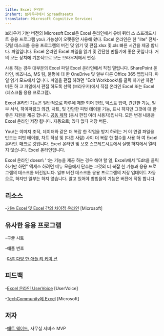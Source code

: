 ```yaml
---
title: Excel 온라인
inshort: 브라우저에서 Spreadhseets
translator: Microsoft Cognitive Services
---
```


브라우저 기반 버전의 Microsoft Excel은 Excel 온라인에서
유비 쿼터 스 스프레드시트 응용 프로그램 you\ 가능성이 오랫동안 사용해 왔다. Excel
온라인은 한 \"lite\" 전체-깃털 데스크톱 응용 프로그램의 버전 및
읽기 및 편집.xlsx 및.xls 빠른 시간을 제공 합니다.
파일입니다. Excel 온라인 Excel 파일을 읽기 및 간단한 만들기에 좋은 곳입니다.
거의 모든 장치에 기본적으로 모든 브라우저에서 편집.

사용 하는 경우 대부분의 Excel 파일 Excel 온라인에서 직접 열립니다.
SharePoint 온라인, 비즈니스, MS 팀, 불평에 대 한 OneDrive 및 일부
다른 Office 365 앱입니다. 파일 읽기 모드에서 엽니다. 파일을 편집 하려면
\"Edit Workbook\를 클릭 하기만 하면" 버튼 하 고 파일에서 편집 하도록 선택
(브라우저)에서 직접 온라인 Excel 또는 Excel (데스크톱 응용 프로그램).

Excel 온라인 기능은 일반적으로 하루에 제한 되어
편집, 텍스트 입력, 간단한 기능, 일부 서식, 하이퍼링크
의견, 차트, 및 간단한 피벗 테이블 기능, 표시
하지만 그것에 대 한 좋은 지원을 제공 합니다.
[공동 제작](http://icsh.pt/CoAuthoring) (동시 편집
여러 사용자)입니다. 모든 변경 내용을 Excel 온라인 저장 됩니다.
자동으로; 있다 없다 저장 버튼.

You\는 이미지 조작, 데이터와 같은 더 복잡 한 작업을 방지 하려는 거 야
연결 파일을 만드는 피벗 테이블, 차트 작성 및
(다른 사람) 사이 더 복잡 한 함수를 사용 하 여 Excel 온라인. 매크로 것입니다.
Excel 온라인 및 보호 스프레드시트에서 실행 하지에서 열리지 않습니다.
Excel 온라인입니다.

Excel 온라인 doesn\ ' t는 기능을 제공 하는 경우 해야 할 일,
Excel\에서 \"Edit을 클릭 하기만 하면" 액세스 하려면 메뉴 모음에서 단추는
그것의 더 복잡 한 기능과 응용 프로그램의 데스크톱 버전입니다. 일부 버전
데스크톱 응용 프로그램의 저장 업데이트 자동으로, 하지만 일부는 하지 않습니다. 알고 있어야
방법을이 기능은 버전에 작동 합니다.

리소스
---------

-[기능 Excel 및 Excel 간의 차이점
    온라인](https://support.office.com/en-us/article/Differences-between-using-a-workbook-in-the-browser-and-in-Excel-F0DC28ED-B85D-4E1D-BE6D-5878005DB3B6)
    \[Microsoft\]

유사한 응용 프로그램
--------------------

-구글 시트

-애플 번호

-[다른 다양 한
    애플 리 케이 션](https://en.wikipedia.org/wiki/List_of_spreadsheet_software#Online_spreadsheets)

피드백
---------

-[Excel 온라인 UserVoice](https://excel.uservoice.com/forums/274580-excel-online)
    \[UserVoice\]

-[TechCommunity에 Excel](https://techcommunity.microsoft.com/t5/Word/ct-p/Word)
    \[Microsoft\]

저자
---------

-[매트 웨이드](https://www.linkedin.com/in/thatmattwade/), 사무실 서비스 MVP


